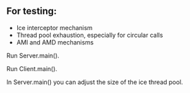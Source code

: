 ## For testing: ##

* Ice interceptor mechanism
* Thread pool exhaustion, especially for circular calls
* AMI and AMD mechanisms


Run Server.main().

Run Client.main().

In Server.main() you can adjust the size of the ice thread pool.
